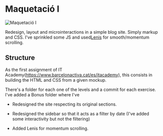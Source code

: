 # Maquetació I

![Maquetació I](/nivell-4-bonus/images/screenshot.png)

Redesign, layout and microinteractions in a simple blog site. Simply markup and CSS. I've sprinkled some JS and used[Lenis](https://lenis.studiofreight.com/) for smooth/momentum scrolling.

## Structure

As the first assignment of IT Academy(https://www.barcelonactiva.cat/es/itacademy), this consists in building the HTML and CSS from a given mockup.

There's a folder for each one of the levels and a commit for each exercise.
I've added a Bonus folder where I've

- Redesigned the site respecting its original sections.

- Redesigned the sidebar so that it acts as a filter by date (I've added some interactivity but not the filtering)

- Added Lenis for momentum scrolling.
